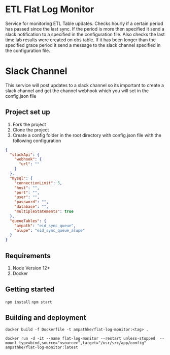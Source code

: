 # ETL Flat Log Monitor

Service for monitoring ETL Table updates.
Checks hourly if a certain period has passed since the last sync. If the period is more then specified it
send a slack notification to a specified in the configuration file.
Also checks the last time lab results were created on obs table. If it has been longer than
the specified grace period it send a message to the slack channel specified in the configuration file.

# Slack Channel
This service will post updates to a slack channel so its important to create a slack channel and get
the channel webhook which you will set in the config.json file


## Project set up
1. Fork the project
2. Clone the project
3. Create a config folder in the root directory with config.json file with the following configuration

```json
{
  "slackApi": {
    "webhook": {
      "url": ""
    }
  },
  "mysql": {
    "connectionLimit": 5,
    "host": "",
    "port": "",
    "user": "",
    "password": "",
    "database": "",
    "multipleStatements": true
  },
  "queueTables": {
    "ampath": "eid_sync_queue",
    "alupe": "eid_sync_queue_alupe"
  }
}
```

## Requirements
1. Node Version 12+
2. Docker

## Getting started
```npm install```
```npm start```


## Building and deployment
```docker build -f Dockerfile -t ampathke/flat-log-monitor:<tag> .```

```docker run -d -it --name flat-log-monitor --restart unless-stopped  --mount type=bind,source="<source>",target="/usr/src/app/config"  ampathke/flat-log-monitor:latest```


